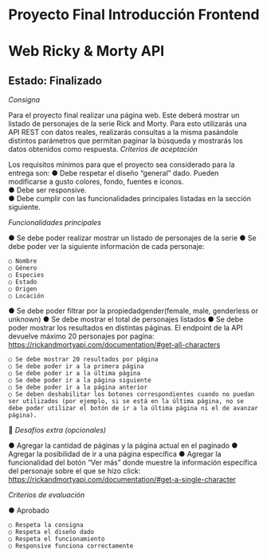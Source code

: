 # Proyecto Final Introducción Frontend
# Web Ricky & Morty API
## Estado: Finalizado

*Consigna* 

Para el proyecto final realizar una página web. Este deberá mostrar un listado de personajes de la serie Rick and Morty. Para esto utilizarás una API REST con datos reales, realizarás consultas a la misma pasándole distintos parámetros que permitan paginar la búsqueda y mostrarás los datos obtenidos como respuesta.
*Criterios de aceptación* 

Los requisitos mínimos para que el proyecto sea considerado para la entrega son: 
    ● Debe respetar el diseño “general” dado. Pueden modificarse a gusto colores, fondo, fuentes e íconos.     
    ● Debe ser responsive.     
    ● Debe cumplir con las funcionalidades principales listadas en la sección siguiente.    

*Funcionalidades principales* 

● Se debe poder realizar mostrar un listado de personajes de la serie 
● Se debe poder ver la siguiente información de cada personaje: 

    ○ Nombre     
    ○ Género     
    ○ Especies     
    ○ Estado     
    ○ Origen     
    ○ Locación    
● Se debe poder filtrar por la propiedadgender(female, male, genderless or unknown) 
● Se debe mostrar el total de personajes listados 
● Se debe poder mostrar los resultados en distintas páginas. El endpoint de la API devuelve máximo 20 personajes por pagína: https://rickandmortyapi.com/documentation/#get-all-characters 
    
    ○ Se debe mostrar 20 resultados por página     
    ○ Se debe poder ir a la primera página     
    ○ Se debe poder ir a la última página     
    ○ Se debe poder ir a la página siguiente     
    ○ Se debe poder ir a la página anterior     
    ○ Se deben deshabilitar los botones correspondientes cuando no puedan ser utilizados (por ejemplo, si se está en la última página, no se debe poder utilizar el botón de ir a la última página ni el de avanzar página).

💪 *Desafíos extra (opcionales)*

● Agregar la cantidad de páginas y la página actual en el paginado
● Agregar la posibilidad de ir a una página específica
● Agregar la funcionalidad del botón “Ver más” donde muestre la información
específica del personaje sobre el que se hizo click:
https://rickandmortyapi.com/documentation/#get-a-single-character

*Criterios de evaluación*

● Aprobado 

    ○ Respeta la consigna     
    ○ Respeta el diseño dado     
    ○ Respeta el funcionamiento     
    ○ Responsive funciona correctamente
